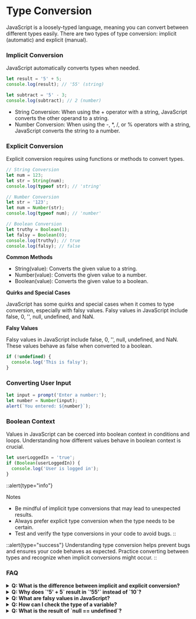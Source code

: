 # Type Conversion

JavaScript is a loosely-typed language, meaning you can convert between different types easily. There are two types of type conversion: implicit (automatic) and explicit (manual).

### Implicit Conversion

JavaScript automatically converts types when needed.

```js filename="implicit.js" copy
let result = '5' + 5;
console.log(result); // '55' (string)

let subtract = '5' - 3;
console.log(subtract); // 2 (number)
```

- String Conversion: When using the + operator with a string, JavaScript converts the other operand to a string.
- Number Conversion: When using the -, *, /, or % operators with a string, JavaScript converts the string to a number.

### Explicit Conversion
Explicit conversion requires using functions or methods to convert types.
```js filename="explicit.js" copy
// String Conversion
let num = 123;
let str = String(num);
console.log(typeof str); // 'string'

// Number Conversion
let str = '123';
let num = Number(str);
console.log(typeof num); // 'number'

// Boolean Conversion
let truthy = Boolean(1);
let falsy = Boolean(0);
console.log(truthy); // true
console.log(falsy); // false
```

**Common Methods**
- String(value): Converts the given value to a string.
- Number(value): Converts the given value to a number.
- Boolean(value): Converts the given value to a boolean.

**Quirks and Special Cases**
<p> JavaScript has some quirks and special cases when it comes to type conversion, especially with falsy values.
Falsy values in JavaScript include false, 0, '', null, undefined, and NaN.</p>

**Falsy Values**
<p>Falsy values in JavaScript include false, 0, '', null, undefined, and NaN. These values behave as false when converted to a boolean.</p>


```js filename="quirks.js" copy
if (!undefined) {
  console.log('This is falsy');
}
```

### Converting User Input
```js filename="convert-input.js" copy
let input = prompt('Enter a number:');
let number = Number(input);
alert(`You entered: ${number}`);

```

### Boolean Context
Values in JavaScript can be coerced into boolean context in conditions and loops. Understanding how different values behave in boolean context is crucial.
```js filename="bool-ex.js" copy
let userLoggedIn = 'true';
if (Boolean(userLoggedIn)) {
  console.log('User is logged in');
}
```

::alert{type="info"}

Notes
- Be mindful of implicit type conversions that may lead to unexpected results.
- Always prefer explicit type conversion when the type needs to be certain.
- Test and verify the type conversions in your code to avoid bugs.
::

::alert{type="success"}
Understanding type conversion helps prevent bugs and ensures your code behaves as expected. Practice converting between types and recognize when implicit conversions might occur.
::


### FAQ
<details>
  <summary><strong>Q: What is the difference between implicit and explicit conversion?</strong></summary>
  <p><strong>A:</strong> Implicit conversion happens automatically by JavaScript, often during operations involving different types. Explicit conversion requires using functions or methods to manually convert types.</p>
</details>
<details>
  <summary><strong>Q: Why does `'5' + 5` result in `'55'` instead of `10`?</strong></summary>
  <p><strong>A:</strong> The `+` operator, when used with a string, concatenates the operands instead of adding them. Use `Number()` to convert the string to a number before adding.</p>
</details>
<details>
  <summary><strong>Q: What are falsy values in JavaScript?</strong></summary>
  <p><strong>A:</strong> Falsy values are values that evaluate to `false` in a boolean context. They include `false`, `0`, `''`, `null`, `undefined`, and `NaN`.</p>
</details>
<details>
  <summary><strong>Q: How can I check the type of a variable?</strong></summary>
  <p><strong>A:</strong> Use the `typeof` operator to check the type of a variable.</p>
  <p><em>Example:</em></p>
  <pre><code>console.log(typeof 'hello'); // 'string'</code></pre>
</details>
<details>
  <summary><strong>Q: What is the result of `null == undefined`?</strong></summary>
  <p><strong>A:</strong> `null` and `undefined` are considered equal with the `==` operator because they both represent the absence of value. However, they are not equal with the `===` operator.</p>
</details>

